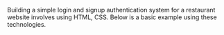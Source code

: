 
Building a simple login and signup authentication system for a restaurant website involves using HTML, CSS. Below is a basic example using these technologies. 
